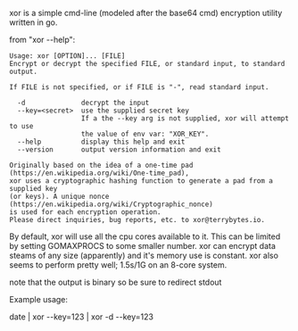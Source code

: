 xor is a simple cmd-line (modeled after the base64 cmd) encryption utility written in go.


from "xor --help":

```
Usage: xor [OPTION]... [FILE]
Encrypt or decrypt the specified FILE, or standard input, to standard output.

If FILE is not specified, or if FILE is "-", read standard input.

  -d              decrypt the input
  --key=<secret>  use the supplied secret key
                  If a the --key arg is not supplied, xor will attempt to use
                  the value of env var: "XOR_KEY".
  --help          display this help and exit
  --version       output version information and exit

Originally based on the idea of a one-time pad (https://en.wikipedia.org/wiki/One-time_pad),
xor uses a cryptographic hashing function to generate a pad from a supplied key
(or keys). A unique nonce (https://en.wikipedia.org/wiki/Cryptographic_nonce)
is used for each encryption operation.
Please direct inquiries, bug reports, etc. to xor@terrybytes.io.
```

By default, xor will use all the cpu cores available to it. This can be limited by setting GOMAXPROCS to some smaller number. xor can encrypt data steams of any size (apparently) and it's memory use is constant. xor also seems to perform pretty well; 1.5s/1G on an 8-core system.

note that the output is binary so be sure to redirect stdout

Example usage:

date | xor --key=123 | xor -d --key=123


